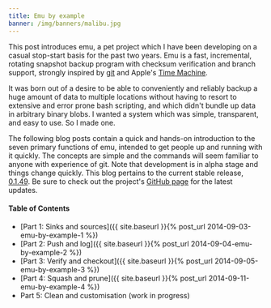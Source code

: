 ```yaml
---
title: Emu by example
banner: /img/banners/malibu.jpg
---
```


This post introduces emu, a pet project which I have been developing
on a casual stop-start basis for the past two years. Emu is a fast,
incremental, rotating snapshot backup program with checksum
verification and branch support, strongly inspired by
[git](http://git-scm.com/) and Apple's
[Time Machine](http://support.apple.com/kb/HT1427).

It was born out of a desire to be able to conveniently and reliably
backup a huge amount of data to multiple locations without having to
resort to extensive and error prone bash scripting, and which didn't
bundle up data in arbitrary binary blobs. I wanted a system which was
simple, transparent, and easy to use. So I made one.

The following blog posts contain a quick and hands-on introduction to
the seven primary functions of emu, intended to get people up and
running with it quickly. The concepts are simple and the commands will
seem familiar to anyone with experience of git. Note that development
is in alpha stage and things change quickly. This blog pertains to the
current stable release,
[0.1.49](https://github.com/ChrisCummins/emu/releases/tag/0.1.49). Be
sure to check out the project's
[GitHub page](https://github.com/ChrisCummins/emu) for the latest
updates.

#### Table of Contents

 * [Part 1: Sinks and sources]({{ site.baseurl }}{% post_url 2014-09-03-emu-by-example-1 %})
 * [Part 2: Push and log]({{ site.baseurl }}{% post_url 2014-09-04-emu-by-example-2 %})
 * [Part 3: Verify and checkout]({{ site.baseurl }}{% post_url 2014-09-05-emu-by-example-3 %})
 * [Part 4: Squash and prune]({{ site.baseurl }}{% post_url 2014-09-11-emu-by-example-4 %})
 * Part 5: Clean and customisation (work in progress)
